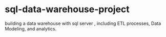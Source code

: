 # sql-data-warehouse-project
building a data warehouse with sql server , including ETL processes, Data Modeling, and analytics.
